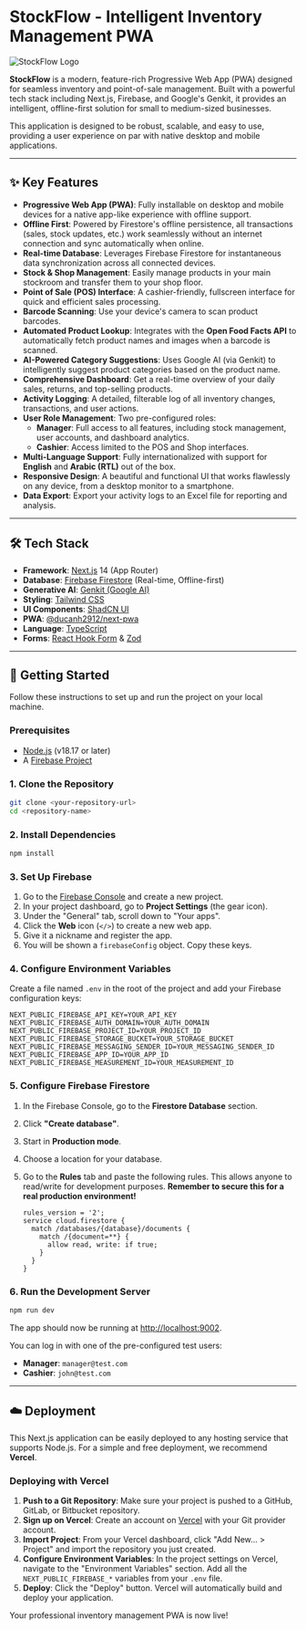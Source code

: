 # StockFlow - Intelligent Inventory Management PWA

![StockFlow Logo](public/icons/icon-512x512.png)

**StockFlow** is a modern, feature-rich Progressive Web App (PWA) designed for seamless inventory and point-of-sale management. Built with a powerful tech stack including Next.js, Firebase, and Google's Genkit, it provides an intelligent, offline-first solution for small to medium-sized businesses.

This application is designed to be robust, scalable, and easy to use, providing a user experience on par with native desktop and mobile applications.

---

## ✨ Key Features

- **Progressive Web App (PWA)**: Fully installable on desktop and mobile devices for a native app-like experience with offline support.
- **Offline First**: Powered by Firestore's offline persistence, all transactions (sales, stock updates, etc.) work seamlessly without an internet connection and sync automatically when online.
- **Real-time Database**: Leverages Firebase Firestore for instantaneous data synchronization across all connected devices.
- **Stock & Shop Management**: Easily manage products in your main stockroom and transfer them to your shop floor.
- **Point of Sale (POS) Interface**: A cashier-friendly, fullscreen interface for quick and efficient sales processing.
- **Barcode Scanning**: Use your device's camera to scan product barcodes.
- **Automated Product Lookup**: Integrates with the **Open Food Facts API** to automatically fetch product names and images when a barcode is scanned.
- **AI-Powered Category Suggestions**: Uses Google AI (via Genkit) to intelligently suggest product categories based on the product name.
- **Comprehensive Dashboard**: Get a real-time overview of your daily sales, returns, and top-selling products.
- **Activity Logging**: A detailed, filterable log of all inventory changes, transactions, and user actions.
- **User Role Management**: Two pre-configured roles:
    - **Manager**: Full access to all features, including stock management, user accounts, and dashboard analytics.
    - **Cashier**: Access limited to the POS and Shop interfaces.
- **Multi-Language Support**: Fully internationalized with support for **English** and **Arabic (RTL)** out of the box.
- **Responsive Design**: A beautiful and functional UI that works flawlessly on any device, from a desktop monitor to a smartphone.
- **Data Export**: Export your activity logs to an Excel file for reporting and analysis.

---

## 🛠️ Tech Stack

- **Framework**: [Next.js](https://nextjs.org/) 14 (App Router)
- **Database**: [Firebase Firestore](https://firebase.google.com/docs/firestore) (Real-time, Offline-first)
- **Generative AI**: [Genkit (Google AI)](https://firebase.google.com/docs/genkit)
- **Styling**: [Tailwind CSS](https://tailwindcss.com/)
- **UI Components**: [ShadCN UI](https://ui.shadcn.com/)
- **PWA**: [@ducanh2912/next-pwa](https://www.npmjs.com/package/@ducanh2912/next-pwa)
- **Language**: [TypeScript](https://www.typescriptlang.org/)
- **Forms**: [React Hook Form](https://react-hook-form.com/) & [Zod](https://zod.dev/)

---

## 🚀 Getting Started

Follow these instructions to set up and run the project on your local machine.

### Prerequisites

- [Node.js](https://nodejs.org/en) (v18.17 or later)
- A [Firebase Project](https://console.firebase.google.com/)

### 1. Clone the Repository

```bash
git clone <your-repository-url>
cd <repository-name>
```

### 2. Install Dependencies

```bash
npm install
```

### 3. Set Up Firebase

1.  Go to the [Firebase Console](https://console.firebase.google.com/) and create a new project.
2.  In your project dashboard, go to **Project Settings** (the gear icon).
3.  Under the "General" tab, scroll down to "Your apps".
4.  Click the **Web** icon (`</>`) to create a new web app.
5.  Give it a nickname and register the app.
6.  You will be shown a `firebaseConfig` object. Copy these keys.

### 4. Configure Environment Variables

Create a file named `.env` in the root of the project and add your Firebase configuration keys:

```.env
NEXT_PUBLIC_FIREBASE_API_KEY=YOUR_API_KEY
NEXT_PUBLIC_FIREBASE_AUTH_DOMAIN=YOUR_AUTH_DOMAIN
NEXT_PUBLIC_FIREBASE_PROJECT_ID=YOUR_PROJECT_ID
NEXT_PUBLIC_FIREBASE_STORAGE_BUCKET=YOUR_STORAGE_BUCKET
NEXT_PUBLIC_FIREBASE_MESSAGING_SENDER_ID=YOUR_MESSAGING_SENDER_ID
NEXT_PUBLIC_FIREBASE_APP_ID=YOUR_APP_ID
NEXT_PUBLIC_FIREBASE_MEASUREMENT_ID=YOUR_MEASUREMENT_ID
```

### 5. Configure Firebase Firestore

1.  In the Firebase Console, go to the **Firestore Database** section.
2.  Click **"Create database"**.
3.  Start in **Production mode**.
4.  Choose a location for your database.
5.  Go to the **Rules** tab and paste the following rules. This allows anyone to read/write for development purposes. **Remember to secure this for a real production environment!**

    ```firestore
    rules_version = '2';
    service cloud.firestore {
      match /databases/{database}/documents {
        match /{document=**} {
          allow read, write: if true;
        }
      }
    }
    ```

### 6. Run the Development Server

```bash
npm run dev
```

The app should now be running at [http://localhost:9002](http://localhost:9002).

You can log in with one of the pre-configured test users:
- **Manager**: `manager@test.com`
- **Cashier**: `john@test.com`

---

## ☁️ Deployment

This Next.js application can be easily deployed to any hosting service that supports Node.js. For a simple and free deployment, we recommend **Vercel**.

### Deploying with Vercel

1.  **Push to a Git Repository**: Make sure your project is pushed to a GitHub, GitLab, or Bitbucket repository.
2.  **Sign up on Vercel**: Create an account on [Vercel](https://vercel.com/) with your Git provider account.
3.  **Import Project**: From your Vercel dashboard, click "Add New... > Project" and import the repository you just created.
4.  **Configure Environment Variables**: In the project settings on Vercel, navigate to the "Environment Variables" section. Add all the `NEXT_PUBLIC_FIREBASE_*` variables from your `.env` file.
5.  **Deploy**: Click the "Deploy" button. Vercel will automatically build and deploy your application.

Your professional inventory management PWA is now live!
